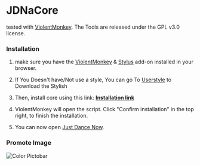 # JDNaCore

tested with [ViolentMonkey](https://violentmonkey.github.io/).
The Tools are released under the GPL v3.0 license.

### Installation

1. make sure you have the [ViolentMonkey](https://violentmonkey.github.io/) & [Stylus](https://chrome.google.com/webstore/detail/stylus/clngdbkpkpeebahjckkjfobafhncgmne) add-on installed in your browser.

2. If You Doesn't have/Not use a style, You can go To [Userstyle](https://userstyles.world/) to Download the Stylish

3. Then, install core using this link: **[Installation link](https://raw.githubusercontent.com/ibratabian17/JDNaCore/main/Core.js)**

4. ViolentMonkey will open the script. Click "Confirm installation" in the top right, to finish the installation.

5. You can now open [Just Dance Now](https://justdancenow.com).

### Promote Image
![Color Pictobar](https://i.imgur.com/061MOme.jpg)
